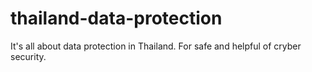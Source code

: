 # thailand-data-protection
It's all about data protection in Thailand. For safe and helpful of cryber security.
